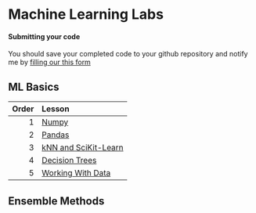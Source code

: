 # Machine Learning Labs

#### Submitting your code

You should save your completed code to your github repository and notify me by [filling our this form](https://forms.gle/biRtucrbnKaGTfAe6)

##

## ML Basics

| Order | Lesson                                         |
| ----: | :--------------------------------------------- |
|     1 | [Numpy](numpy.ipynb)                           |
|     2 | [Pandas](pandas.ipynb)                         |
|     3 | [kNN and SciKit-Learn](intro_to_sklearn.ipynb) |
|     4 | [Decision Trees](decision_trees.ipynb)         |
|     5 | [Working With Data](WorkingWithData.ipynb)     |

## Ensemble Methods
